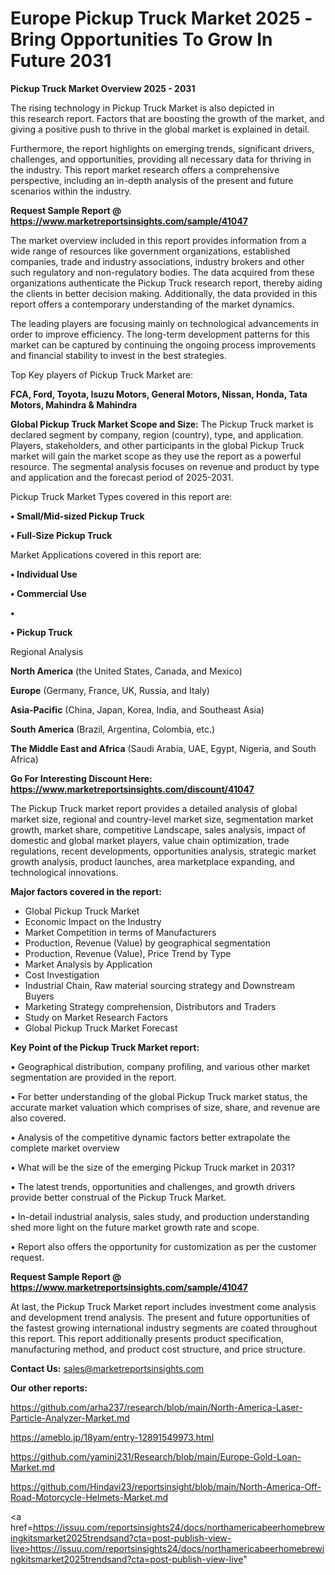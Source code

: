 # Europe Pickup Truck Market 2025 -Bring Opportunities To Grow In Future 2031

<Strong> Pickup Truck Market Overview 2025 - 2031</strong>

The rising technology in Pickup Truck Market is also depicted in this research report. Factors that are boosting the growth of the market, and giving a positive push to thrive in the global market is explained in detail.

Furthermore, the report highlights on emerging trends, significant drivers, challenges, and opportunities, providing all necessary data for thriving in the industry. This report market research offers a comprehensive perspective, including an in-depth analysis of the present and future scenarios within the industry.

<strong>Request Sample Report @ <a href=https://www.marketreportsinsights.com/sample/41047>https://www.marketreportsinsights.com/sample/41047</a></strong>

The market overview included in this report provides information from a wide range of resources like government organizations, established companies, trade and industry associations, industry brokers and other such regulatory and non-regulatory bodies. The data acquired from these organizations authenticate the Pickup Truck research report, thereby aiding the clients in better decision making. Additionally, the data provided in this report offers a contemporary understanding of the market dynamics.

The leading players are focusing mainly on technological advancements in order to improve efficiency. The long-term development patterns for this market can be captured by continuing the ongoing process improvements and financial stability to invest in the best strategies.

Top Key players of Pickup Truck Market are:

<strong>FCA, Ford, Toyota, Isuzu Motors, General Motors, Nissan, Honda, Tata Motors, Mahindra & Mahindra</strong>

<strong><b>Global Pickup Truck Market Scope and Size:</b></strong>
The Pickup Truck market is declared segment by company, region (country), type, and application. Players, stakeholders, and other participants in the global Pickup Truck market will gain the market scope as they use the report as a powerful resource. The segmental analysis focuses on revenue and product by type and application and the forecast period of 2025-2031.

Pickup Truck Market Types covered in this report are:

<strong>•  Small/Mid-sized Pickup Truck

•  Full-Size Pickup Truck</strong>

Market Applications covered in this report are:

<strong>•  Individual Use

•  Commercial Use

•  

•  Pickup Truck</strong> 

Regional Analysis

<strong>North America</strong> (the United States, Canada, and Mexico)

<strong>Europe</strong> (Germany, France, UK, Russia, and Italy)

<strong>Asia-Pacific</strong> (China, Japan, Korea, India, and Southeast Asia)

<strong>South America</strong> (Brazil, Argentina, Colombia, etc.)

<strong>The Middle East and Africa</strong> (Saudi Arabia, UAE, Egypt, Nigeria, and South Africa)

<strong>Go For Interesting Discount Here: <a href=https://www.marketreportsinsights.com/discount/41047>https://www.marketreportsinsights.com/discount/41047</a></strong>

The Pickup Truck market report provides a detailed analysis of global market size, regional and country-level market size, segmentation market growth, market share, competitive Landscape, sales analysis, impact of domestic and global market players, value chain optimization, trade regulations, recent developments, opportunities analysis, strategic market growth analysis, product launches, area marketplace expanding, and technological innovations.

<strong><b>Major factors covered in the report:</b></strong>
<ul>
  <li>Global Pickup Truck Market </li>
  <li>Economic Impact on the Industry</li>
  <li>Market Competition in terms of Manufacturers</li>
  <li>Production, Revenue (Value) by geographical segmentation</li>
  <li>Production, Revenue (Value), Price Trend by Type</li>
  <li>Market Analysis by Application</li>
  <li>Cost Investigation</li>
  <li>Industrial Chain, Raw material sourcing strategy and Downstream Buyers</li>
  <li>Marketing Strategy comprehension, Distributors and Traders</li>
  <li>Study on Market Research Factors</li>
  <li>Global Pickup Truck Market Forecast</li>
</ul>

<strong><b>Key Point of the Pickup Truck Market report:</b></strong>

• Geographical distribution, company profiling, and various other market segmentation are provided in the report.

• For better understanding of the global Pickup Truck market status, the accurate market valuation which comprises of size, share, and revenue are also covered.

• Analysis of the competitive dynamic factors better extrapolate the complete market overview

• What will be the size of the emerging Pickup Truck market in 2031?

• The latest trends, opportunities and challenges, and growth drivers provide better construal of the Pickup Truck Market.

• In-detail industrial analysis, sales study, and production understanding shed more light on the future market growth rate and scope.

• Report also offers the opportunity for customization as per the customer request.

<strong>Request Sample Report @ <a href=https://www.marketreportsinsights.com/sample/41047>https://www.marketreportsinsights.com/sample/41047</a></strong>

At last, the Pickup Truck Market report includes investment come analysis and development trend analysis. The present and future opportunities of the fastest growing international industry segments are coated throughout this report. This report additionally presents product specification, manufacturing method, and product cost structure, and price structure.

<strong>Contact Us:</strong>
sales@marketreportsinsights.com

<strong>Our other reports:</strong>

<a href=https://github.com/arha237/research/blob/main/North-America-Laser-Particle-Analyzer-Market.md>https://github.com/arha237/research/blob/main/North-America-Laser-Particle-Analyzer-Market.md</a>

<a href=https://ameblo.jp/18yam/entry-12891549973.html>https://ameblo.jp/18yam/entry-12891549973.html</a>

<a href=https://github.com/yamini231/Research/blob/main/Europe-Gold-Loan-Market.md>https://github.com/yamini231/Research/blob/main/Europe-Gold-Loan-Market.md</a>

<a href=https://github.com/Hindavi23/reportsinsight/blob/main/North-America-Off-Road-Motorcycle-Helmets-Market.md>https://github.com/Hindavi23/reportsinsight/blob/main/North-America-Off-Road-Motorcycle-Helmets-Market.md</a>

<a href=https://issuu.com/reportsinsights24/docs/northamericabeerhomebrewingkitsmarket2025trendsand?cta=post-publish-view-live>https://issuu.com/reportsinsights24/docs/northamericabeerhomebrewingkitsmarket2025trendsand?cta=post-publish-view-live</a>"
